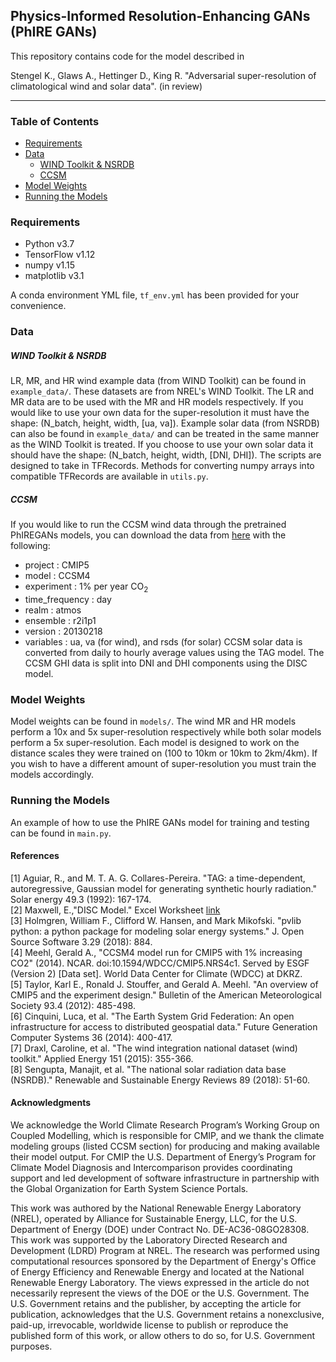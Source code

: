 ## Physics-Informed Resolution-Enhancing GANs (PhIRE GANs)

This repository contains code for the model described in 

Stengel K., Glaws A., Hettinger D., King R. "Adversarial super-resolution of climatological wind and solar data". (in review)

___
### Table of Contents
- [Requirements](https://github.com/NREL/PhIRE#requirements)
- [Data](https://github.com/NREL/PhIRE#data)
    - [WIND Toolkit & NSRDB](https://github.com/NREL/PhIRE#wind-toolkit--nsrdb)
    - [CCSM](https://github.com/NREL/PhIRE#ccsm)
- [Model Weights](https://github.com/NREL/PhIRE#model-weights)
- [Running the Models](https://github.com/NREL/PhIRE#running-the-models)

### Requirements
- Python v3.7
- TensorFlow v1.12
- numpy v1.15
- matplotlib v3.1

A conda environment YML file, `tf_env.yml` has been provided for your convenience. 

### Data

##### WIND Toolkit & NSRDB
LR, MR, and HR wind example data (from WIND Toolkit) can be found in `example_data/`. These datasets are from NREL's WIND Toolkit. The LR and MR data are to be used with the MR and HR models respectively. If you would like to use your own data for the super-resolution it must have the shape: (N_batch, height, width, [ua, va]). Example solar data (from NSRDB) can also be found in `example_data/` and can be treated in the same manner as the WIND Toolkit is treated. If you choose to use your own solar data it should have the shape: (N_batch, height, width, [DNI, DHI]).
The scripts are designed to take in TFRecords. Methods for converting numpy arrays into compatible TFRecords are available in `utils.py`.

##### CCSM
If you would like to run the CCSM wind data through the pretrained PhIREGANs models, you can download the data from [here](https://esgf-node.llnl.gov/projects/esgf-llnl/) with the following:
- project : CMIP5
- model : CCSM4
- experiment : 1% per year CO<sub>2</sub>
- time_frequency : day
- realm : atmos
- ensemble : r2i1p1
- version : 20130218
- variables : ua, va (for wind), and rsds (for solar)
CCSM solar data is converted from daily to hourly average values using the TAG model. The CCSM GHI data is split into DNI and DHI components using the DISC model.

### Model Weights
Model weights can be found in `models/`. The wind MR and HR models perform a 10x and 5x super-resolution respectively while both solar models perform a 5x super-resolution. Each model is designed to work on the distance scales they were trained on (100 to 10km or 10km to 2km/4km). If you wish to have a different amount of super-resolution you must train the models accordingly.

### Running the Models
An example of how to use the PhIRE GANs model for training and testing can be found in `main.py`.

#### References
[1] Aguiar, R., and M. T. A. G. Collares-Pereira. "TAG: a time-dependent, autoregressive, Gaussian model for generating synthetic hourly radiation." Solar energy 49.3 (1992): 167-174.  
[2] Maxwell, E.,"DISC Model." Excel Worksheet [link](https://www.nrel.gov/grid/solar-resource/disc.html)  
[3] Holmgren, William F., Clifford W. Hansen, and Mark Mikofski. "pvlib python: a python package for modeling solar energy systems." J. Open Source Software 3.29 (2018): 884.  
[4] Meehl, Gerald A., "CCSM4 model run for CMIP5 with 1\% increasing CO2" (2014). NCAR. doi:10.1594/WDCC/CMIP5.NRS4c1. Served by ESGF (Version 2) [Data set]. World Data Center for Climate (WDCC) at DKRZ.  
[5] Taylor, Karl E., Ronald J. Stouffer, and Gerald A. Meehl. "An overview of CMIP5 and the experiment design." Bulletin of the American Meteorological Society 93.4 (2012): 485-498.  
[6] Cinquini, Luca, et al. "The Earth System Grid Federation: An open infrastructure for access to distributed geospatial data." Future Generation Computer Systems 36 (2014): 400-417.  
[7] Draxl, Caroline, et al. "The wind integration national dataset (wind) toolkit." Applied Energy 151 (2015): 355-366.  
[8] Sengupta, Manajit, et al. "The national solar radiation data base (NSRDB)." Renewable and Sustainable Energy Reviews 89 (2018): 51-60.

#### Acknowledgments
We acknowledge the World Climate Research Program’s Working Group on Coupled Modelling, which is responsible for CMIP, and we thank the climate modeling groups (listed CCSM section) for producing and making available their model output. For CMIP the U.S. Department of Energy’s Program for Climate Model Diagnosis and Intercomparison provides coordinating support and led development of software infrastructure in partnership with the Global Organization for Earth System Science Portals.

This work was authored by the National Renewable Energy Laboratory (NREL), operated by Alliance for Sustainable Energy, LLC, for the U.S. Department of Energy (DOE) under Contract No. DE-AC36-08GO28308. This work was supported by the Laboratory Directed Research and Development (LDRD) Program at NREL. The research was performed using computational resources sponsored by the Department of Energy's Office of Energy Efficiency and Renewable Energy and located at the National Renewable Energy Laboratory. The views expressed in the article do not necessarily represent the views of the DOE or the U.S. Government. The U.S. Government retains and the publisher, by accepting the article for publication, acknowledges that the U.S. Government retains a nonexclusive, paid-up, irrevocable, worldwide license to publish or reproduce the published form of this work, or allow others to do so, for U.S. Government purposes.

